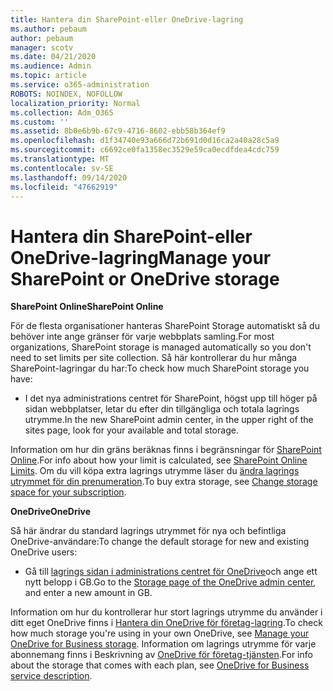 ```yaml
---
title: Hantera din SharePoint-eller OneDrive-lagring
ms.author: pebaum
author: pebaum
manager: scotv
ms.date: 04/21/2020
ms.audience: Admin
ms.topic: article
ms.service: o365-administration
ROBOTS: NOINDEX, NOFOLLOW
localization_priority: Normal
ms.collection: Adm_O365
ms.custom: ''
ms.assetid: 8b0e6b9b-67c9-4716-8602-ebb58b364ef9
ms.openlocfilehash: d1f34740e93a666d72b691d0d16ca2a40a28c5a9
ms.sourcegitcommit: c6692ce0fa1358ec3529e59ca0ecdfdea4cdc759
ms.translationtype: MT
ms.contentlocale: sv-SE
ms.lasthandoff: 09/14/2020
ms.locfileid: "47662919"
---
```

# <a name="manage-your-sharepoint-or-onedrive-storage"></a><span data-ttu-id="9dd12-102">Hantera din SharePoint-eller OneDrive-lagring</span><span class="sxs-lookup"><span data-stu-id="9dd12-102">Manage your SharePoint or OneDrive storage</span></span>

 <span data-ttu-id="9dd12-103">**SharePoint Online**</span><span class="sxs-lookup"><span data-stu-id="9dd12-103">**SharePoint Online**</span></span>
  
<span data-ttu-id="9dd12-104">För de flesta organisationer hanteras SharePoint Storage automatiskt så du behöver inte ange gränser för varje webbplats samling.</span><span class="sxs-lookup"><span data-stu-id="9dd12-104">For most organizations, SharePoint storage is managed automatically so you don't need to set limits per site collection.</span></span> <span data-ttu-id="9dd12-105">Så här kontrollerar du hur många SharePoint-lagringar du har:</span><span class="sxs-lookup"><span data-stu-id="9dd12-105">To check how much SharePoint storage you have:</span></span>
  
- <span data-ttu-id="9dd12-106">I det nya administrations centret för SharePoint, högst upp till höger på sidan webbplatser, letar du efter din tillgängliga och totala lagrings utrymme.</span><span class="sxs-lookup"><span data-stu-id="9dd12-106">In the new SharePoint admin center, in the upper right of the sites page, look for your available and total storage.</span></span>
    
<span data-ttu-id="9dd12-107">Information om hur din gräns beräknas finns i begränsningar för [SharePoint Online](https://go.microsoft.com/fwlink/p/?LinkID=856113).</span><span class="sxs-lookup"><span data-stu-id="9dd12-107">For info about how your limit is calculated, see [SharePoint Online Limits](https://go.microsoft.com/fwlink/p/?LinkID=856113).</span></span> <span data-ttu-id="9dd12-108">Om du vill köpa extra lagrings utrymme läser du [ändra lagrings utrymmet för din prenumeration](https://go.microsoft.com/fwlink/?linkid=866428).</span><span class="sxs-lookup"><span data-stu-id="9dd12-108">To buy extra storage, see [Change storage space for your subscription](https://go.microsoft.com/fwlink/?linkid=866428).</span></span>
  
 <span data-ttu-id="9dd12-109">**OneDrive**</span><span class="sxs-lookup"><span data-stu-id="9dd12-109">**OneDrive**</span></span>
  
<span data-ttu-id="9dd12-110">Så här ändrar du standard lagrings utrymmet för nya och befintliga OneDrive-användare:</span><span class="sxs-lookup"><span data-stu-id="9dd12-110">To change the default storage for new and existing OneDrive users:</span></span>
  
- <span data-ttu-id="9dd12-111">Gå till [lagrings sidan i administrations centret för OneDrive](https://admin.onedrive.com/?v=StorageSettings)och ange ett nytt belopp i GB.</span><span class="sxs-lookup"><span data-stu-id="9dd12-111">Go to the [Storage page of the OneDrive admin center](https://admin.onedrive.com/?v=StorageSettings), and enter a new amount in GB.</span></span>
    
<span data-ttu-id="9dd12-112">Information om hur du kontrollerar hur stort lagrings utrymme du använder i ditt eget OneDrive finns i [Hantera din OneDrive för företag-lagring](https://go.microsoft.com/fwlink/?linkid=866429).</span><span class="sxs-lookup"><span data-stu-id="9dd12-112">To check how much storage you're using in your own OneDrive, see [Manage your OneDrive for Business storage](https://go.microsoft.com/fwlink/?linkid=866429).</span></span> <span data-ttu-id="9dd12-113">Information om lagrings utrymme för varje abonnemang finns i Beskrivning av [OneDrive för företag-tjänsten](https://go.microsoft.com/fwlink/p/?LinkID=826071).</span><span class="sxs-lookup"><span data-stu-id="9dd12-113">For info about the storage that comes with each plan, see [OneDrive for Business service description](https://go.microsoft.com/fwlink/p/?LinkID=826071).</span></span>
  

